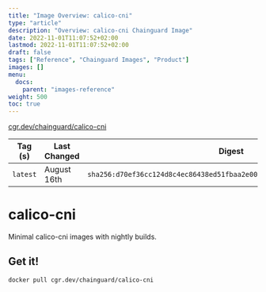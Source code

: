 ```yaml
---
title: "Image Overview: calico-cni"
type: "article"
description: "Overview: calico-cni Chainguard Image"
date: 2022-11-01T11:07:52+02:00
lastmod: 2022-11-01T11:07:52+02:00
draft: false
tags: ["Reference", "Chainguard Images", "Product"]
images: []
menu:
  docs:
    parent: "images-reference"
weight: 500
toc: true
---
```


[cgr.dev/chainguard/calico-cni](https://github.com/chainguard-images/images/tree/main/images/calico-cni)

| Tag (s)   | Last Changed | Digest                                                                    |
|-----------|--------------|---------------------------------------------------------------------------|
|  `latest` | August 16th  | `sha256:d70ef36cc124d8c4ec86438ed51fbaa2e00b6ffb8b15a072c87cc1bea16541db` |

# calico-cni

Minimal calico-cni images with nightly builds.

## Get it!

```shell
docker pull cgr.dev/chainguard/calico-cni
```
